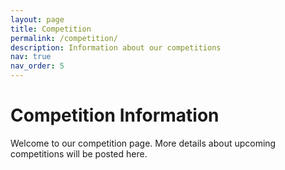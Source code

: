 ```yaml
---
layout: page
title: Competition
permalink: /competition/
description: Information about our competitions
nav: true
nav_order: 5
---
```


# Competition Information

Welcome to our competition page. More details about upcoming competitions will be posted here. 